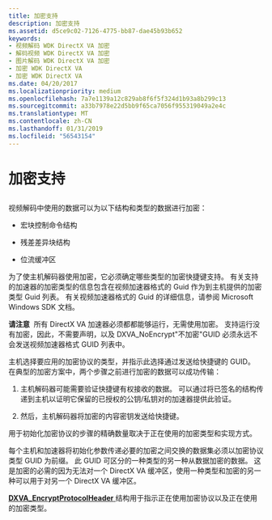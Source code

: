 ```yaml
---
title: 加密支持
description: 加密支持
ms.assetid: d5ce9c02-7126-4775-bb87-dae45b93b652
keywords:
- 视频解码 WDK DirectX VA 加密
- 解码视频 WDK DirectX VA 加密
- 图片解码 WDK DirectX VA 加密
- 加密 WDK DirectX VA
- 加密 WDK DirectX VA
ms.date: 04/20/2017
ms.localizationpriority: medium
ms.openlocfilehash: 7a7e1139a12c829ab8f6f5f324d1b93a8b299c13
ms.sourcegitcommit: a33b7978e22d5bb9f65ca7056f955319049a2e4c
ms.translationtype: MT
ms.contentlocale: zh-CN
ms.lasthandoff: 01/31/2019
ms.locfileid: "56543154"
---
```

# <a name="encryption-support"></a>加密支持


## <span id="ddk_encryption_support_gg"></span><span id="DDK_ENCRYPTION_SUPPORT_GG"></span>


视频解码中使用的数据可以为以下结构和类型的数据进行加密：

-   宏块控制命令结构

-   残差差异块结构

-   位流缓冲区

为了使主机解码器使用加密，它必须确定哪些类型的加密快捷键支持。 有关支持的加速器的加密类型的信息包含在视频加速器格式的 Guid 作为到主机提供的加密类型 Guid 列表。 有关视频加速器格式的 Guid 的详细信息，请参阅 Microsoft Windows SDK 文档。

**请注意**  所有 DirectX VA 加速器必须都都能够运行，无需使用加密。 支持运行没有加密，因此，不需要声明，以及 DXVA\_NoEncrypt"不加密"GUID 必须永远不会发送视频加速器格式 GUID 列表中。

 

主机选择要应用的加密协议的类型，并指示此选择通过发送给快捷键的 GUID。 在典型的加密方案中，两个步骤之前进行加密的数据可以成功传输：

1.  主机解码器可能需要验证快捷键有权接收的数据。 可以通过将已签名的结构传递到主机以证明它保留的已授权的公钥/私钥对的加速器提供此验证。

2.  然后，主机解码器将加密的内容密钥发送给快捷键。

用于初始化加密协议的步骤的精确数量取决于正在使用的加密类型和实现方式。

每个主机和加速器将初始化参数传递必要的加密之间交换的数据集必须以加密协议类型 GUID 为前缀。 此 GUID 可区分的一种类型的另一种从数据加密的数据。 这是加密的必需的因为无法对一个 DirectX VA 缓冲区，使用一种类型和加密的另一种可以用于对另一个 DirectX VA 缓冲区。

[ **DXVA\_EncryptProtocolHeader** ](https://msdn.microsoft.com/library/windows/hardware/ff563965)结构用于指示正在使用加密协议以及正在使用的加密类型。

 

 





